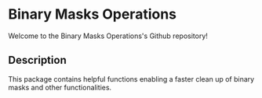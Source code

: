 # Binary Masks Operations

Welcome to the Binary Masks Operations's Github repository! 

## Description

This package contains helpful functions enabling a faster clean up of binary masks and other functionalities.